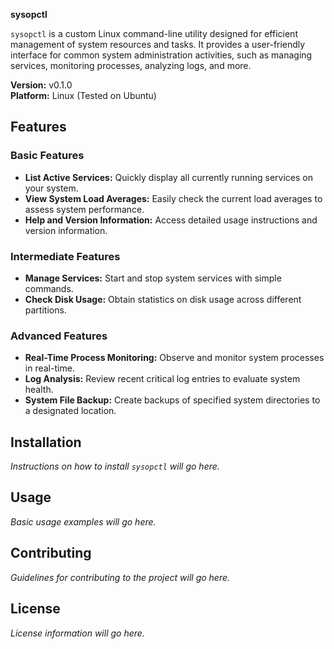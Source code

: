 **sysopctl**

`sysopctl` is a custom Linux command-line utility designed for efficient management of system resources and tasks. It provides a user-friendly interface for common system administration activities, such as managing services, monitoring processes, analyzing logs, and more.

**Version:** v0.1.0  
**Platform:** Linux (Tested on Ubuntu)

## Features

### Basic Features
- **List Active Services:** Quickly display all currently running services on your system.
- **View System Load Averages:** Easily check the current load averages to assess system performance.
- **Help and Version Information:** Access detailed usage instructions and version information.

### Intermediate Features
- **Manage Services:** Start and stop system services with simple commands.
- **Check Disk Usage:** Obtain statistics on disk usage across different partitions.

### Advanced Features
- **Real-Time Process Monitoring:** Observe and monitor system processes in real-time.
- **Log Analysis:** Review recent critical log entries to evaluate system health.
- **System File Backup:** Create backups of specified system directories to a designated location.

## Installation

*Instructions on how to install `sysopctl` will go here.*

## Usage

*Basic usage examples will go here.*

## Contributing

*Guidelines for contributing to the project will go here.*

## License

*License information will go here.*
